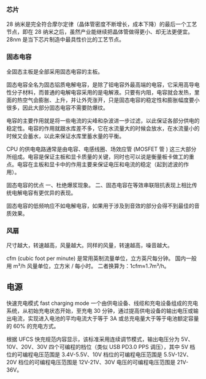 ### 芯片

28 纳米是完全符合摩尔定律（晶体管密度不断增长，成本下降）的最后一个工艺节点，即在 28 纳米之后，虽然产业能继续把晶体管做得更小、却无法更便宜。28nm 是当下芯片制造中最具性价比的工艺节点。

### 固态电容

全固态主板是全部采用固态电容的主板。

固态电容全名为固态铝质电解电容，是除了钽电容外最高端的电容，它采用高导电性分子材料，而普通的电解电容采用的是电解液。只要有内阻，电容就会发热，里面的热空气会膨胀、上升，并让外壳涨开，只是固态电容的稳定性和膨胀幅度要小很多，因此大部分固态电容不需要防爆纹。

电容的主要作用就是将一些电流的尖峰和杂波进一步过滤，以此保证各部分供电的稳定性。电容的作用就跟水库差不多，它在水流量大的时候会放水，在水流量小的时候又会蓄水，以此来保证水库里蓄水量的平衡。

CPU 的供电电路通常是由电容、电感线圈、场效应管 (MOSFET 管 ) 这三大部分所组成。电容是保证主板和显卡质量的关键，同时也可以说是衡量板卡做工的重点。电容在主板和显卡中的作用主要来保证电压和电流的稳定（起到滤波的作用）。

固态电容的优点
一、杜绝爆浆现象。
二、固态电容在等效串联阻抗表现上相比传统电解电容有更优异的表现。

固态电容的低频响应不如电解电容，如果用于涉及到音效的部分会得不到最佳的音质效果。

### 风扇

尺寸越大，转速越高，风量越大。同样的风量，转速越高，噪音越大。

cfm (cubic foot per minute) 是常用英制流量单位，立方英尺每分钟。
国内一般用 m³/h 风量单位，立方米 / 每小时。
二者换算为：1cfm≈1.7m³/h。

## 电源

快速充电模式 fast charging mode
一个由供电设备、线缆和充电设备组成的充电系统，从初始充电状态开始，至充电 30 分钟，通过提高供电设备的输出电压或输出电流，实现进入电池的平均电流大于等于 3A 或总充电量大于等于电池额定容量的 60% 的充电方式。

根据 UFCS 快充规范内容显示，该标准采用连续调节模式，输出电压分为 5V、10V、20V、30V 四个可编程的档位（类似 USB PD3.0 PPS 调压），其中 5V 档位的可编程电压范围是 3.4V-5.5V、10V 档位的可编程电压范围是 5.5V-12V、20V 档位的可编程电压范围是 12V-21V、30V 电压的可编程电压范围是 21V-36V。
